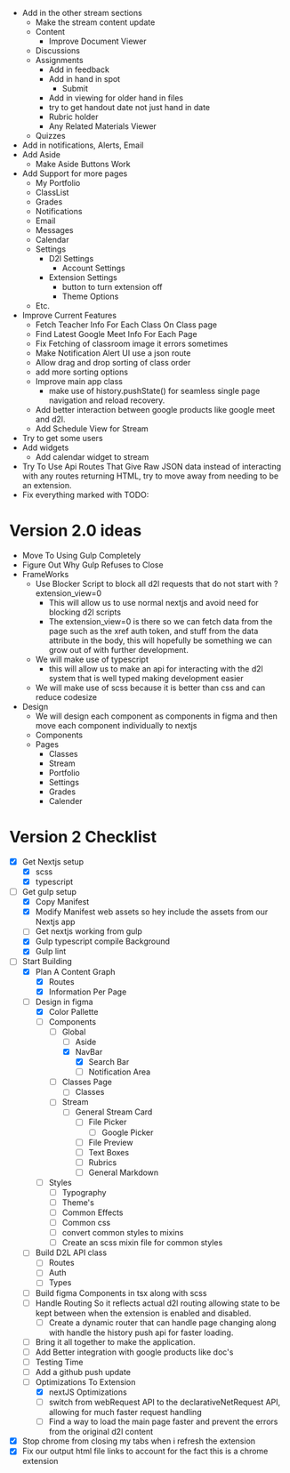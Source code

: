 + Add in the other stream sections
  + Make the stream content update
  + Content
    + Improve Document Viewer
  + Discussions
  + Assignments
    + Add in feedback
    + Add in hand in spot
      + Submit
    + Add in viewing for older hand in files
    + try to get handout date not just hand in date
    + Rubric holder
    + Any Related Materials Viewer
  + Quizzes
+ Add in notifications, Alerts, Email
+ Add Aside
  + Make Aside Buttons Work
+ Add Support for more pages
  + My Portfolio
  + ClassList
  + Grades
  + Notifications
  + Email
  + Messages
  + Calendar
  + Settings
    + D2l Settings
      + Account Settings
    + Extension Settings
      + button to turn extension off
      + Theme Options
  + Etc.
+ Improve Current Features
  + Fetch Teacher Info For Each Class On Class page
  + Find Latest Google Meet Info For Each Page
  + Fix Fetching of classroom image it errors sometimes
  + Make Notification Alert UI use a json route
  + Allow drag and drop sorting of class order
  + add more sorting options
  + Improve main app class
    + make use of history.pushState() for seamless single page navigation and reload recovery.
  + Add better interaction between google products like google meet and d2l.
  + Add Schedule View for Stream
+ Try to get some users
+ Add widgets
  + Add calendar widget to stream
+ Try To Use Api Routes That Give Raw JSON data instead of interacting with any routes returning HTML, try to move away from needing to be an extension.
+ Fix everything marked with TODO:

# Version 2.0 ideas
+ Move To Using Gulp Completely
+ Figure Out Why Gulp Refuses to Close
+ FrameWorks
  + Use Blocker Script to block all d2l requests that do not start with ?extension_view=0
    + This will allow us to use normal nextjs and avoid need for blocking d2l scripts
    + The extension_view=0 is there so we can fetch data from the page such as the xref auth token, and stuff from the data attribute in the body, this will hopefully be something we can grow out of with further development.
  + We will make use of typescript
    + this will allow us to make an api for interacting with the d2l system that is well typed making development easier
  + We will make use of scss because it is better than css and can reduce codesize
+ Design
  + We will design each component as components in figma and then move each component individually to nextjs
  + Components
  + Pages
    + Classes
    + Stream
    + Portfolio
    + Settings
    + Grades
    + Calender
# Version 2 Checklist
+ [x] Get Nextjs setup
  + [x] scss
  + [x] typescript
+ [ ] Get gulp setup
  + [x] Copy Manifest
  + [x] Modify Manifest web assets so hey include the assets from our Nextjs app
  + [ ] Get nextjs working from gulp
  + [x] Gulp typescript compile Background
  + [x] Gulp lint
+ [ ] Start Building
  + [x] Plan A Content Graph
    + [x] Routes
    + [x] Information Per Page
  + [ ] Design in figma
    + [x] Color Pallette
    + [ ] Components
      + [ ] Global
        + [ ] Aside
        + [x] NavBar
          + [x] Search Bar
          + [ ] Notification Area
      + [ ] Classes Page
        + [ ] Classes
      + [ ] Stream
        + [ ] General Stream Card
          + [ ] File Picker
            + [ ] Google Picker
          + [ ] File Preview
          + [ ] Text Boxes
          + [ ] Rubrics
          + [ ] General Markdown
    + [ ] Styles
      + [ ] Typography
      + [ ] Theme's
      + [ ] Common Effects
      + [ ] Common css
      + [ ] convert common styles to mixins
      + [ ] Create an scss mixin file for common styles
  + [ ] Build D2L API class
    + [ ] Routes
    + [ ] Auth
    + [ ] Types
  + [ ] Build figma Components in tsx along with scss
  + [ ] Handle Routing So it reflects actual d2l routing allowing state to be kept between when the extension is enabled and disabled.
    + [ ] Create a dynamic router that can handle page changing along with handle the history push api for faster loading.
  + [ ] Bring it all together to make the application.
  + [ ] Add Better integration with google products like doc's
  + [ ] Testing Time
  + [ ] Add a github push update
  + [ ] Optimizations To Extension
    + [x] nextJS Optimizations
    + [ ] switch from webRequest API to the declarativeNetRequest API, allowing for much faster request handling
    + [ ] Find a way to load the main page faster and prevent the errors from the original d2l content
+ [x] Stop chrome from closing my tabs when i refresh the extension
+ [x] Fix our output html file links to account for the fact this is a chrome extension